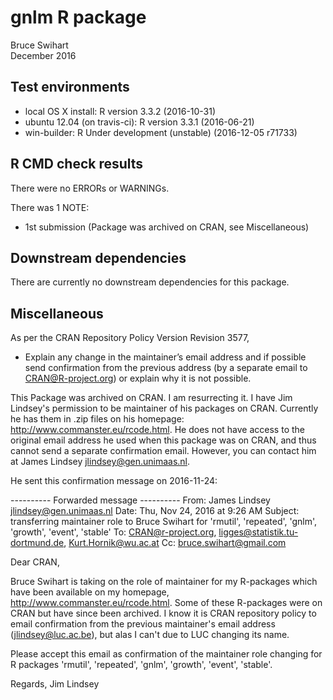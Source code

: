 # gnlm R package
Bruce Swihart  
December 2016

## Test environments
* local OS X install: R version 3.3.2 (2016-10-31)
* ubuntu 12.04 (on travis-ci): R version 3.3.1 (2016-06-21)
* win-builder:        R Under development (unstable) (2016-12-05 r71733)

## R CMD check results
There were no ERRORs or WARNINGs. 

There was 1 NOTE:

* 1st submission (Package was archived on CRAN, see Miscellaneous)

## Downstream dependencies
There are currently no downstream dependencies for this package.

## Miscellaneous
As per the CRAN Repository Policy Version Revision 3577,

  *  Explain any change in the maintainer’s email address and if possible send confirmation from the previous address (by a separate email to CRAN@R-project.org) or explain why it is not possible. 

This Package was archived on CRAN.  I am resurrecting it.
I have Jim Lindsey's permission to be maintainer of his packages on CRAN.  Currently he has them in .zip files on his homepage:  http://www.commanster.eu/rcode.html.  He does not have access to the original email address he used when this package was on CRAN, and thus cannot send a separate confirmation email.  However, you can contact him at James Lindsey <jlindsey@gen.unimaas.nl>.  

He sent this confirmation message on 2016-11-24:

---------- Forwarded message ----------
From: James Lindsey <jlindsey@gen.unimaas.nl>
Date: Thu, Nov 24, 2016 at 9:26 AM
Subject: transferring maintainer role to Bruce Swihart for 'rmutil', 'repeated', 'gnlm', 'growth', 'event', 'stable'
To: CRAN@r-project.org, ligges@statistik.tu-dortmund.de, Kurt.Hornik@wu.ac.at
Cc: bruce.swihart@gmail.com


Dear CRAN,

Bruce Swihart is taking on the role of maintainer for my R-packages which have been available on my homepage, http://www.commanster.eu/rcode.html.  Some of these R-packages were on CRAN but have since been archived. 
I know it is CRAN repository policy to email confirmation from the previous maintainer's email address (jlindsey@luc.ac.be), but alas I can't due to LUC changing its name.

Please accept this email as confirmation of the maintainer role changing for R packages 'rmutil', 'repeated', 'gnlm', 'growth', 'event', 'stable'.

Regards,
Jim Lindsey
